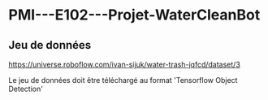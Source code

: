 # PMI---E102---Projet-WaterCleanBot

## Jeu de données

https://universe.roboflow.com/ivan-sijuk/water-trash-jqfcd/dataset/3 

Le jeu de données doit être téléchargé au format 'Tensorflow Object Detection'
